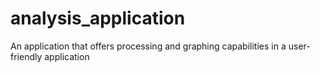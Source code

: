 # analysis_application
An application that offers processing and graphing capabilities in a user-friendly application
